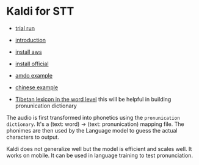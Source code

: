 # Kaldi for STT


- [trial run](https://alphacephei.com/vosk/server)
- [introduction](https://kaldi-asr.org/doc/kaldi_for_dummies.html)
- [install aws](https://jrmeyer.github.io/asr/2017/10/13/Kaldi-AWS.html)
- [install official](https://kaldi-asr.org/doc/install.html)
- [amdo example](https://github.com/kaldi-asr/kaldi/tree/master/egs/xbmu_amdo31)
- [chinese example](https://en.speechocean.com/about/newsdetails/97.html#)

- [Tibetan lexicon in the word level](http://index.cslt.org/mediawiki/index.php/ASR-nsfc-data) this will be helpful in building pronunication dictionary

The audio is first transformed into phonetics using the `pronunication dictionary`. It's a (text: word) -> (text: pronunication) mapping file.
The phonimes are then used by the Language model to guess the actual characters to output. 

Kaldi does not generalize well but the model is efficient and scales well. It works on mobile. It can be used in language training to test pronunciation.
    

